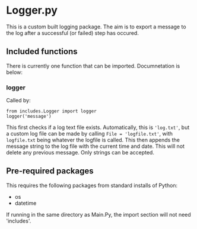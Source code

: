 # Logger.py

This is a custom built logging package. The aim is to export a message to the log after a successful (or failed) step has occured. 


## Included functions
There is currently one function that can be imported. Documnetation is below:

### logger
Called by:
```
from includes.Logger import logger
logger('message')
```

This first checks if a log text file exists. Automatically, this is ```'log.txt'```, but a custom log file can be made by calling ```File = 'logfile.txt'```, with ```logfile.txt``` being whatever the logfile is called. This then appends the message string to the log file with the current time and date. This will not delete any previous message. Only strings can be accepted. 


## Pre-required packages
This requires the following packages from standard installs of Python:
* os
* datetime

If running in the same directory as Main.Py, the import section will not need 'includes'. 